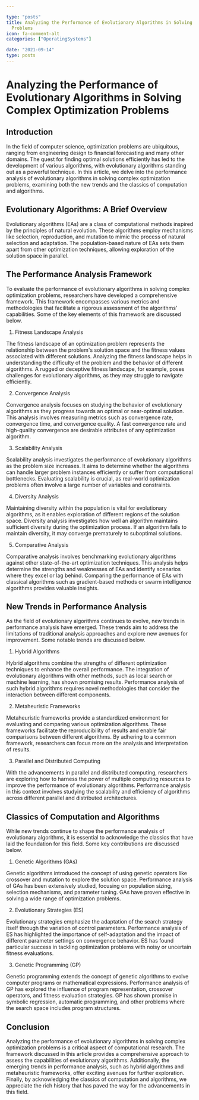 ```yaml
---

type: "posts"
title: Analyzing the Performance of Evolutionary Algorithms in Solving Complex Optimization
  Problems
icon: fa-comment-alt
categories: ["OperatingSystems"]

date: "2021-09-14"
type: posts
---
```





# Analyzing the Performance of Evolutionary Algorithms in Solving Complex Optimization Problems

## Introduction

In the field of computer science, optimization problems are ubiquitous, ranging from engineering design to financial forecasting and many other domains. The quest for finding optimal solutions efficiently has led to the development of various algorithms, with evolutionary algorithms standing out as a powerful technique. In this article, we delve into the performance analysis of evolutionary algorithms in solving complex optimization problems, examining both the new trends and the classics of computation and algorithms.

## Evolutionary Algorithms: A Brief Overview

Evolutionary algorithms (EAs) are a class of computational methods inspired by the principles of natural evolution. These algorithms employ mechanisms like selection, reproduction, and mutation to mimic the process of natural selection and adaptation. The population-based nature of EAs sets them apart from other optimization techniques, allowing exploration of the solution space in parallel.

## The Performance Analysis Framework

To evaluate the performance of evolutionary algorithms in solving complex optimization problems, researchers have developed a comprehensive framework. This framework encompasses various metrics and methodologies that facilitate a rigorous assessment of the algorithms' capabilities. Some of the key elements of this framework are discussed below.

1. Fitness Landscape Analysis

The fitness landscape of an optimization problem represents the relationship between the problem's solution space and the fitness values associated with different solutions. Analyzing the fitness landscape helps in understanding the difficulty of the problem and the behavior of different algorithms. A rugged or deceptive fitness landscape, for example, poses challenges for evolutionary algorithms, as they may struggle to navigate efficiently.

2. Convergence Analysis

Convergence analysis focuses on studying the behavior of evolutionary algorithms as they progress towards an optimal or near-optimal solution. This analysis involves measuring metrics such as convergence rate, convergence time, and convergence quality. A fast convergence rate and high-quality convergence are desirable attributes of any optimization algorithm.

3. Scalability Analysis

Scalability analysis investigates the performance of evolutionary algorithms as the problem size increases. It aims to determine whether the algorithms can handle larger problem instances efficiently or suffer from computational bottlenecks. Evaluating scalability is crucial, as real-world optimization problems often involve a large number of variables and constraints.

4. Diversity Analysis

Maintaining diversity within the population is vital for evolutionary algorithms, as it enables exploration of different regions of the solution space. Diversity analysis investigates how well an algorithm maintains sufficient diversity during the optimization process. If an algorithm fails to maintain diversity, it may converge prematurely to suboptimal solutions.

5. Comparative Analysis

Comparative analysis involves benchmarking evolutionary algorithms against other state-of-the-art optimization techniques. This analysis helps determine the strengths and weaknesses of EAs and identify scenarios where they excel or lag behind. Comparing the performance of EAs with classical algorithms such as gradient-based methods or swarm intelligence algorithms provides valuable insights.

## New Trends in Performance Analysis

As the field of evolutionary algorithms continues to evolve, new trends in performance analysis have emerged. These trends aim to address the limitations of traditional analysis approaches and explore new avenues for improvement. Some notable trends are discussed below.

1. Hybrid Algorithms

Hybrid algorithms combine the strengths of different optimization techniques to enhance the overall performance. The integration of evolutionary algorithms with other methods, such as local search or machine learning, has shown promising results. Performance analysis of such hybrid algorithms requires novel methodologies that consider the interaction between different components.

2. Metaheuristic Frameworks

Metaheuristic frameworks provide a standardized environment for evaluating and comparing various optimization algorithms. These frameworks facilitate the reproducibility of results and enable fair comparisons between different algorithms. By adhering to a common framework, researchers can focus more on the analysis and interpretation of results.

3. Parallel and Distributed Computing

With the advancements in parallel and distributed computing, researchers are exploring how to harness the power of multiple computing resources to improve the performance of evolutionary algorithms. Performance analysis in this context involves studying the scalability and efficiency of algorithms across different parallel and distributed architectures.

## Classics of Computation and Algorithms

While new trends continue to shape the performance analysis of evolutionary algorithms, it is essential to acknowledge the classics that have laid the foundation for this field. Some key contributions are discussed below.

1. Genetic Algorithms (GAs)

Genetic algorithms introduced the concept of using genetic operators like crossover and mutation to explore the solution space. Performance analysis of GAs has been extensively studied, focusing on population sizing, selection mechanisms, and parameter tuning. GAs have proven effective in solving a wide range of optimization problems.

2. Evolutionary Strategies (ES)

Evolutionary strategies emphasize the adaptation of the search strategy itself through the variation of control parameters. Performance analysis of ES has highlighted the importance of self-adaptation and the impact of different parameter settings on convergence behavior. ES has found particular success in tackling optimization problems with noisy or uncertain fitness evaluations.

3. Genetic Programming (GP)

Genetic programming extends the concept of genetic algorithms to evolve computer programs or mathematical expressions. Performance analysis of GP has explored the influence of program representation, crossover operators, and fitness evaluation strategies. GP has shown promise in symbolic regression, automatic programming, and other problems where the search space includes program structures.

## Conclusion

Analyzing the performance of evolutionary algorithms in solving complex optimization problems is a critical aspect of computational research. The framework discussed in this article provides a comprehensive approach to assess the capabilities of evolutionary algorithms. Additionally, the emerging trends in performance analysis, such as hybrid algorithms and metaheuristic frameworks, offer exciting avenues for further exploration. Finally, by acknowledging the classics of computation and algorithms, we appreciate the rich history that has paved the way for the advancements in this field.